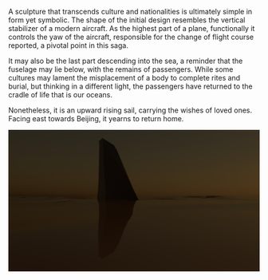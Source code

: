 A sculpture that transcends culture and nationalities is ultimately simple in form yet symbolic. The shape of the initial design resembles the vertical stabilizer of a modern aircraft. As the highest part of a plane, functionally it controls the yaw of the aircraft, responsible for the change of flight course reported, a pivotal point in this saga.

It may also be the last part descending into the sea, a reminder that the fuselage may lie below, with the remains of passengers. While some cultures may lament the misplacement of a body to complete rites and burial, but thinking in a different light, the passengers have returned to the cradle of life that is our oceans. 

Nonetheless, it is an upward rising sail, carrying the wishes of loved ones. Facing east towards Beijing, it yearns to return home.


![Monument](../project_images/monument_sea.png?raw=true "Monument")
